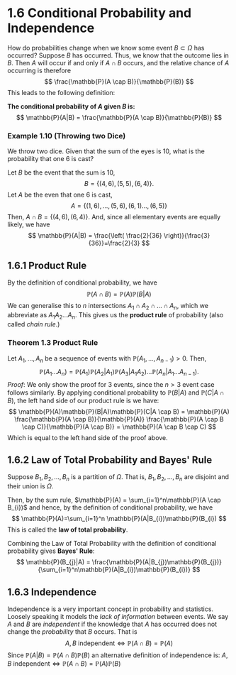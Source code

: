 # 1.6 Conditional Probability and Independence
How do probabilities change when we know some event $B \subset \Omega$ has occurred? Suppose $B$ has occurred. Thus, we know that the outcome lies in $B$. Then $A$ will occur if and only if $A \cap B$ occurs, and the relative chance of $A$ occurring is therefore
$$
\frac{\mathbb{P}(A \cap B)}{\mathbb{P}(B)}
$$
This leads to the following definition:

**The conditional probability of $A$ given $B$ is:**
$$
\mathbb{P}(A|B) = \frac{\mathbb{P}(A \cap B)}{\mathbb{P}(B)}
$$
### Example 1.10 (Throwing two Dice)
We throw two dice. Given that the sum of the eyes is 10, what is the probability that one 6 is cast?

Let $B$ be the event that the sum is 10,
$$
B = \{ (4,6),(5,5),(6,4) \}.
$$
Let $A$ be the even that one 6 is cast,
$$
A = \{ (1,6),\dots,(5,6),(6,1)\dots,(6,5) \}
$$
Then, $A \cap B = \{ (4,6),(6,4) \}$. And, since all elementary events are equally likely, we have
$$
\mathbb{P}(A|B) = \frac{\left( \frac{2}{36} \right)}{\frac{3}{36}}=\frac{2}{3}
$$
## 1.6.1 Product Rule
By the definition of conditional probability, we have
$$
\mathbb{P}(A \cap B) = \mathbb{P}(A)\mathbb{P}(B|A)
$$
We can generalise this to $n$ intersections $A_{1} \cap A_{2} \cap \dots \cap A_{n}$, which we abbreviate as $A_{1}A_{2}\dots A_{n}$. This gives us the **product rule** of probability (also called *chain rule*.)

### Theorem 1.3 Product Rule
Let $A_{1},\dots,A_{n}$ be a sequence of events with $\mathbb{P}(A_{1},\dots,A_{n-1})>0$. Then,
$$
\mathbb{P}(A_{1}\dots A_{n}) = \mathbb{P}(A_{1})\mathbb{P}(A_{2}|A_{1})\mathbb{P}(A_{3}|A_{1}A_{2})\dots \mathbb{P}(A_{n}|A_{1}\dots A_{n-1}).
$$
*Proof*: We only show the proof for 3 events, since the $n>3$ event case follows similarly. By applying conditional probability to $\mathbb{P}(B|A)$ and $\mathbb{P}(C|A \cap B)$, the left hand side of our product rule is we have:
$$
\mathbb{P}(A)\mathbb{P}(B|A)\mathbb{P}(C|A \cap B) = \mathbb{P}(A) \frac{\mathbb{P}(A \cap B)}{\mathbb{P}(A)} \frac{\mathbb{P}(A \cap B \cap C)}{\mathbb{P}(A \cap B)} = \mathbb{P}(A \cap B \cap C)
$$
Which is equal to the left hand side of the proof above.

## 1.6.2 Law of Total Probability and Bayes' Rule
Suppose $B_{1},B_{2},\dots,B_{n}$ is a partition of $\Omega$. That is, $B_{1},B_{2},\dots,B_{n}$ are disjoint and their union is $\Omega$.

Then, by the sum rule, $\mathbb{P}(A) = \sum_{i=1}^n\mathbb{P}(A \cap B_{i})$ and hence, by the definition of conditional probability, we have
$$
\mathbb{P}(A)=\sum_{i=1}^n \mathbb{P}(A|B_{i})\mathbb{P}(B_{i})
$$
This is called the **law of total probability**.

Combining the Law of Total Probability with the definition of conditional probability gives **Bayes' Rule**:
$$
\mathbb{P}(B_{j}|A) = \frac{\mathbb{P}(A|B_{j})\mathbb{P}(B_{j})}{\sum_{i=1}^n\mathbb{P}(A|B_{i})\mathbb{P}(B_{i})}
$$
## 1.6.3 Independence
Independence is a very important concept in probability and statistics. Loosely speaking it models the *lack of information* between events. We say $A$ and $B$ are *independent* if the knowledge that $A$ has occurred does not change the *probability* that $B$ occurs. That is
$$
A,B \text{ independent} \iff \mathbb{P}(A \cap B) = \mathbb{P}(A)
$$
Since $\mathbb{P}(A|B) = \mathbb{P}(A \cap B)\mathbb{P}(B)$ an alternative definition of independence is:
$A, B \text{ independent} \iff \mathbb{P}(A \cap B) = \mathbb{P}(A)\mathbb{P}(B)$
